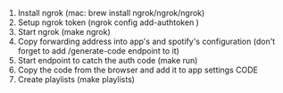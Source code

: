 1. Install ngrok (mac:   brew install ngrok/ngrok/ngrok)
2. Setup ngrok token (ngrok config add-authtoken <token>)
3. Start ngrok (make ngrok)
4. Copy forwarding address into app's and spotify's configuration (don't forget to add /generate-code endpoint to it)
5. Start endpoint to catch the auth code (make run)
6. Copy the code from the browser and add it to app settings CODE
7. Create playlists (make playlists)